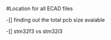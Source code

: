 #Location for all ECAD files


-[] finding out the total pcb size avaiable 

-[] stm32f3 vs stm32l3

